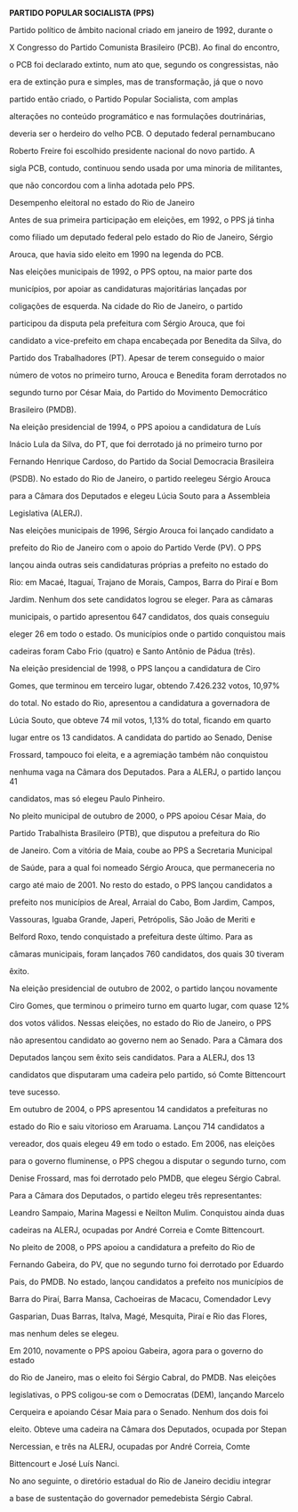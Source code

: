 **PARTIDO POPULAR SOCIALISTA (PPS)**



Partido político de âmbito nacional criado em janeiro de 1992, durante o

X Congresso do Partido Comunista Brasileiro (PCB). Ao final do encontro,

o PCB foi declarado extinto, num ato que, segundo os congressistas, não

era de extinção pura e simples, mas de transformação, já que o novo

partido então criado, o Partido Popular Socialista, com amplas

alterações no conteúdo programático e nas formulações doutrinárias,

deveria ser o herdeiro do velho PCB. O deputado federal pernambucano

Roberto Freire foi escolhido presidente nacional do novo partido. A

sigla PCB, contudo, continuou sendo usada por uma minoria de militantes,

que não concordou com a linha adotada pelo PPS.



Desempenho eleitoral no estado do Rio de Janeiro



Antes de sua primeira participação em eleições, em 1992, o PPS já tinha

como filiado um deputado federal pelo estado do Rio de Janeiro, Sérgio

Arouca, que havia sido eleito em 1990 na legenda do PCB.



Nas eleições municipais de 1992, o PPS optou, na maior parte dos

municípios, por apoiar as candidaturas majoritárias lançadas por

coligações de esquerda. Na cidade do Rio de Janeiro, o partido

participou da disputa pela prefeitura com Sérgio Arouca, que foi

candidato a vice-prefeito em chapa encabeçada por Benedita da Silva, do

Partido dos Trabalhadores (PT). Apesar de terem conseguido o maior

número de votos no primeiro turno, Arouca e Benedita foram derrotados no

segundo turno por César Maia, do Partido do Movimento Democrático

Brasileiro (PMDB).



Na eleição presidencial de 1994, o PPS apoiou a candidatura de Luís

Inácio Lula da Silva, do PT, que foi derrotado já no primeiro turno por

Fernando Henrique Cardoso, do Partido da Social Democracia Brasileira

(PSDB). No estado do Rio de Janeiro, o partido reelegeu Sérgio Arouca

para a Câmara dos Deputados e elegeu Lúcia Souto para a Assembleia

Legislativa (ALERJ).



Nas eleições municipais de 1996, Sérgio Arouca foi lançado candidato a

prefeito do Rio de Janeiro com o apoio do Partido Verde (PV). O PPS

lançou ainda outras seis candidaturas próprias a prefeito no estado do

Rio: em Macaé, Itaguaí, Trajano de Morais, Campos, Barra do Piraí e Bom

Jardim. Nenhum dos sete candidatos logrou se eleger. Para as câmaras

municipais, o partido apresentou 647 candidatos, dos quais conseguiu

eleger 26 em todo o estado. Os municípios onde o partido conquistou mais

cadeiras foram Cabo Frio (quatro) e Santo Antônio de Pádua (três).



Na eleição presidencial de 1998, o PPS lançou a candidatura de Ciro

Gomes, que terminou em terceiro lugar, obtendo 7.426.232 votos, 10,97%

do total. No estado do Rio, apresentou a candidatura a governadora de

Lúcia Souto, que obteve 74 mil votos, 1,13% do total, ficando em quarto

lugar entre os 13 candidatos. A candidata do partido ao Senado, Denise

Frossard, tampouco foi eleita, e a agremiação também não conquistou

nenhuma vaga na Câmara dos Deputados. Para a ALERJ, o partido lançou 41

candidatos, mas só elegeu Paulo Pinheiro.



No pleito municipal de outubro de 2000, o PPS apoiou César Maia, do

Partido Trabalhista Brasileiro (PTB), que disputou a prefeitura do Rio

de Janeiro. Com a vitória de Maia, coube ao PPS a Secretaria Municipal

de Saúde, para a qual foi nomeado Sérgio Arouca, que permaneceria no

cargo até maio de 2001. No resto do estado, o PPS lançou candidatos a

prefeito nos municípios de Areal, Arraial do Cabo, Bom Jardim, Campos,

Vassouras, Iguaba Grande, Japeri, Petrópolis, São João de Meriti e

Belford Roxo, tendo conquistado a prefeitura deste último. Para as

câmaras municipais, foram lançados 760 candidatos, dos quais 30 tiveram

êxito.



Na eleição presidencial de outubro de 2002, o partido lançou novamente

Ciro Gomes, que terminou o primeiro turno em quarto lugar, com quase 12%

dos votos válidos. Nessas eleições, no estado do Rio de Janeiro, o PPS

não apresentou candidato ao governo nem ao Senado. Para a Câmara dos

Deputados lançou sem êxito seis candidatos. Para a ALERJ, dos 13

candidatos que disputaram uma cadeira pelo partido, só Comte Bittencourt

teve sucesso.



Em outubro de 2004, o PPS apresentou 14 candidatos a prefeituras no

estado do Rio e saiu vitorioso em Araruama. Lançou 714 candidatos a

vereador, dos quais elegeu 49 em todo o estado. Em 2006, nas eleições

para o governo fluminense, o PPS chegou a disputar o segundo turno, com

Denise Frossard, mas foi derrotado pelo PMDB, que elegeu Sérgio Cabral.

Para a Câmara dos Deputados, o partido elegeu três representantes:

Leandro Sampaio, Marina Magessi e Neilton Mulim. Conquistou ainda duas

cadeiras na ALERJ, ocupadas por André Correia e Comte Bittencourt.



No pleito de 2008, o PPS apoiou a candidatura a prefeito do Rio de

Fernando Gabeira, do PV, que no segundo turno foi derrotado por Eduardo

Pais, do PMDB. No estado, lançou candidatos a prefeito nos municípios de

Barra do Piraí, Barra Mansa, Cachoeiras de Macacu, Comendador Levy

Gasparian, Duas Barras, Italva, Magé, Mesquita, Piraí e Rio das Flores,

mas nenhum deles se elegeu.



Em 2010, novamente o PPS apoiou Gabeira, agora para o governo do estado

do Rio de Janeiro, mas o eleito foi Sérgio Cabral, do PMDB. Nas eleições

legislativas, o PPS coligou-se com o Democratas (DEM), lançando Marcelo

Cerqueira e apoiando César Maia para o Senado. Nenhum dos dois foi

eleito. Obteve uma cadeira na Câmara dos Deputados, ocupada por Stepan

Nercessian, e três na ALERJ, ocupadas por André Correia, Comte

Bittencourt e José Luís Nanci.



No ano seguinte, o diretório estadual do Rio de Janeiro decidiu integrar

a base de sustentação do governador pemedebista Sérgio Cabral.



